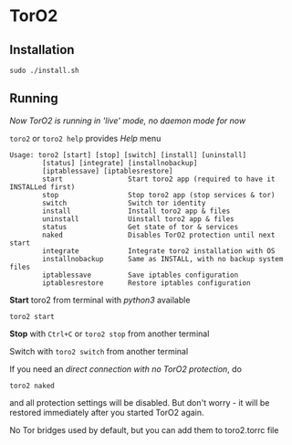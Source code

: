 # TorO2

## Installation
`sudo ./install.sh`


## Running
_Now TorO2 is running in 'live' mode, no daemon mode for now_

`toro2` or `toro2 help` provides _Help_ menu
```
Usage: toro2 [start] [stop] [switch] [install] [uninstall]
        [status] [integrate] [installnobackup]
        [iptablessave] [iptablesrestore]
        start                Start toro2 app (required to have it INSTALLed first)
        stop                 Stop toro2 app (stop services & tor)
        switch               Switch tor identity
        install              Install toro2 app & files
        uninstall            Uinstall toro2 app & files
        status               Get state of tor & services
        naked                Disables TorO2 protection until next start
        integrate            Integrate toro2 installation with OS
        installnobackup      Same as INSTALL, with no backup system files
        iptablessave         Save iptables configuration
        iptablesrestore      Restore iptables configuration
```

**Start** toro2 from terminal with _python3_ available

`toro2 start`

**Stop** with `Ctrl+C` or `toro2 stop` from another terminal

Switch with `toro2 switch` from another terminal

If you need an *direct connection with no TorO2 protection*, do

`toro2 naked`

and all protection settings will be disabled.
But don't worry - it will be restored immediately after you started TorO2 again.

No Tor bridges used by default, but you can add them to toro2.torrc file
